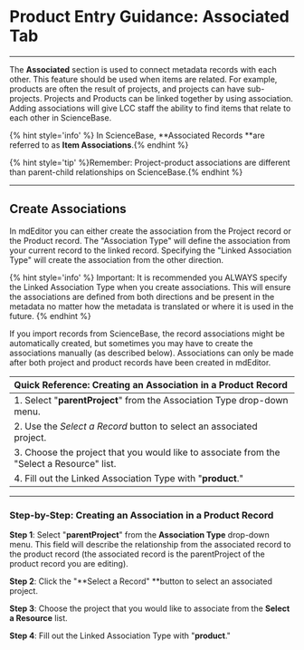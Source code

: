 # Product Entry Guidance: Associated Tab

---

The **Associated** section is used to connect metadata records with each other. This feature should be used when items are related. For example, products are often the result of projects, and projects can have sub-projects. Projects and Products can be linked together by using association. Adding associations will give LCC staff the ability to find items that relate to each other in ScienceBase.

{% hint style='info' %} In ScienceBase, **Associated Records **are referred to as **Item Associations**.{% endhint %}

{% hint style='tip' %}Remember: Project-product associations are different than parent-child relationships on ScienceBase.{% endhint %}


---

## Create Associations

In mdEditor you can either create the association from the Project record or the Product record. The "Association Type" will define the association from your current record to the linked record. Specifying the "Linked Association Type" will create the association from the other direction. 

{% hint style='info' %} Important: It is recommended you ALWAYS specify the Linked Association Type when you create associations. This will ensure the associations are defined from both directions and be present in the metadata no matter how the metadata is translated or where it is used in the future. {% endhint %}


If you import records from ScienceBase, the record associations might be automatically created, but sometimes you may have to create the associations manually \(as described below\). Associations can only be made after both project and product records have been created in mdEditor.

| Quick Reference: Creating an Association in a Product Record |
| :--- |
| 1. Select "**parentProject**" from the Association Type drop-down menu. |
| 2. Use the _Select a Record_ button to select an associated project. |
| 3. Choose the project that you would like to associate from the "Select a Resource" list. |
| 4. Fill out the Linked Association Type with "**product**." |


---

### Step-by-Step: Creating an Association in a Product Record

**Step 1**: Select "**parentProject**" from the **Association Type** drop-down menu. This field will  describe the relationship from the associated record to the product record (the associated record is the parentProject of the product record you are editing).

**Step 2**: Click the "**Select a Record" **button to select an associated project.

**Step 3**: Choose the project that you would like to associate from the **Select a Resource** list.

**Step 4**: Fill out the Linked Association Type with "**product**."




